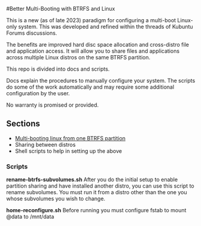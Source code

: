 #Better Multi-Booting with BTRFS and Linux

This is a new (as of late 2023) paradigm for configuring a multi-boot Linux-only system. This was developed and refined within the threads of Kubuntu Forums discussions.

The benefits are improved hard disc space allocation and cross-distro file and application access. It will allow you to share files and applications across multiple
Linux distros on the same BTRFS partition.

This repo is divided into docs and scripts.

Docs explain the procedures to manually configure your system. The scripts do some of the work automatically and may require some additional configuration by the user.

No warranty is promised or provided. 



## Sections
- [Multi-booting linux from one BTRFS partition](/docs/multi-boot-from-one-partition.md#multi-booting-linux-from-a-single-btrfs-partition)
- Sharing between distros
- Shell scripts to help in setting up the above


### Scripts
**rename-btrfs-subvolumes.sh**
After you do the initial setup to enable partition sharing and have installed another distro, you 
can use this script to rename subvolumes. You must run it from a distro other than the one you whose
subvolumes you wish to change.

**home-reconfigure.sh**
Before running you must configure fstab to mount @data to /mnt/data

